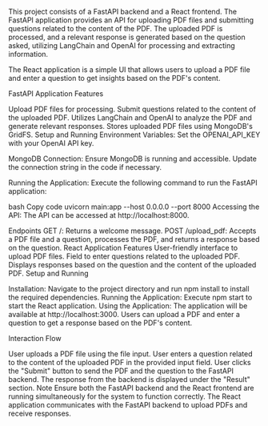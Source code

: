 This project consists of a FastAPI backend and a React frontend. The FastAPI application provides an API for uploading PDF files and submitting questions related to the content of the PDF. 
The uploaded PDF is processed, and a relevant response is generated based on the question asked, utilizing LangChain and OpenAI for processing and extracting information. 

The React application is a simple UI that allows users to upload a PDF file and enter a question to get insights based on the PDF's content.

FastAPI Application
Features

Upload PDF files for processing.
Submit questions related to the content of the uploaded PDF.
Utilizes LangChain and OpenAI to analyze the PDF and generate relevant responses.
Stores uploaded PDF files using MongoDB's GridFS.
Setup and Running
Environment Variables: Set the OPENAI_API_KEY with your OpenAI API key.

MongoDB Connection: Ensure MongoDB is running and accessible. Update the connection string in the code if necessary.

Running the Application: Execute the following command to run the FastAPI application:

bash
Copy code
uvicorn main:app --host 0.0.0.0 --port 8000
Accessing the API: The API can be accessed at http://localhost:8000.

Endpoints
GET /: Returns a welcome message.
POST /upload_pdf: Accepts a PDF file and a question, processes the PDF, and returns a response based on the question.
React Application
Features
User-friendly interface to upload PDF files.
Field to enter questions related to the uploaded PDF.
Displays responses based on the question and the content of the uploaded PDF.
Setup and Running

Installation: Navigate to the project directory and run npm install to install the required dependencies.
Running the Application: Execute npm start to start the React application.
Using the Application: The application will be available at http://localhost:3000. Users can upload a PDF and enter a question to get a response based on the PDF's content.

Interaction Flow

User uploads a PDF file using the file input.
User enters a question related to the content of the uploaded PDF in the provided input field.
User clicks the "Submit" button to send the PDF and the question to the FastAPI backend.
The response from the backend is displayed under the "Result" section.
Note
Ensure both the FastAPI backend and the React frontend are running simultaneously for the system to function correctly. The React application communicates with the FastAPI backend to upload PDFs and receive responses.